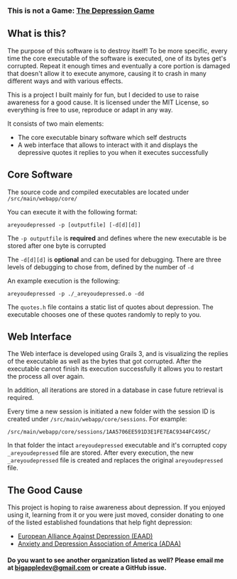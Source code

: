 ### This is not a Game: [The Depression Game](http://depressionga.me)

## What is this?
The purpose of this software is to destroy itself! To be more specific, every time the core executable of the software is executed, one of its bytes get's corrupted. Repeat it enough times and eventually a core portion is damaged that doesn't allow it to execute anymore, causing it to crash in many different ways and with various effects. 

This is a project I built mainly for fun, but I decided to use to raise awareness for a good cause. It is licensed under the MIT License, so everything is free to use, reproduce or adapt in any way.

It consists of two main elements:
- The core executable binary software which self destructs
- A web interface that allows to interact with it and displays the depressive quotes it replies to you when it executes successfully

## Core Software

The source code and compiled executables are located under `/src/main/webapp/core/`

You can execute it with the following format:

```shell
areyoudepressed -p [outputfile] [-d[d][d]]
```

The `-p outputfile` is **required** and defines where the new executable is be stored after one byte is corrupted 

The `-d[d][d]` is **optional** and can be used for debugging. There are three levels of debugging to chose from, defined by the number of `-d`

An example execution is the following:

```shell
areyoudepressed -p ./_areyoudepressed.o -dd
```` 

The `quotes.h` file contains a static list of quotes about depression. The executable chooses one of these quotes randomly to reply to you.

## Web Interface

The Web interface is developed using Grails 3, and is visualizing the replies of the executable as well as the bytes that got corrupted.
After the executable cannot finish its execution successfully it allows you to restart the process all over again.

In addition, all iterations are stored in a database in case future retrieval is required.

Every time a new session is initiated a new folder with the session ID is created under `/src/main/webapp/core/sessions`. For example:

```
/src/main/webapp/core/sessions/1AA5706EE591D3E1FE7EAC9344FC495C/
```

In that folder the intact `areyoudepressed` executable and it's corrupted copy `_areyoudepressed` file are stored. After every execution, the new `_areyoudepressed` file is created and replaces the original `areyoudepressed` file.

## The Good Cause

This project is hoping to raise awareness about depression. If you enjoyed using it, learning from it or you were just moved, consider donating to one of the listed established foundations that help fight depression:

- [European Alliance Against Depression (EAAD)](http://www.eaad.net/mainmenu/about/support-us/)
- [Anxiety and Depression Association of America (ADAA)](https://adaa.org/donate)

#### Do you want to see another organization listed as well? Please email me at [bigappledev@gmail.com](mailto:bigappledev@gmail.com) or create a GitHub issue.